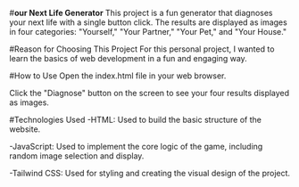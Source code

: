 #**our Next Life Generator**
This project is a fun generator that diagnoses your next life with a single button click. The results are displayed as images in four categories: "Yourself," "Your Partner," "Your Pet," and "Your House."

#Reason for Choosing This Project
For this personal project, I wanted to learn the basics of web development in a fun and engaging way.

#How to Use
Open the index.html file in your web browser.

Click the "Diagnose" button on the screen to see your four results displayed as images.

#Technologies Used
-HTML: Used to build the basic structure of the website.

-JavaScript: Used to implement the core logic of the game, including random image selection and display.

-Tailwind CSS: Used for styling and creating the visual design of the project.
